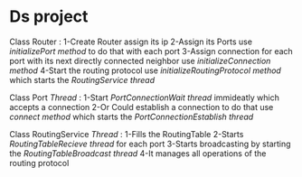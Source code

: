 # Ds project

Class Router :
             1-Create Router assign its ip
             2-Assign its Ports use *initializePort method* to do that with each port
             3-Assign connection for each port with its next directly connected neighbor use *initializeConnection method* 
             4-Start the routing protocol use *initializeRoutingProtocol method* which starts the *RoutingService thread*
             
Class Port *Thread* : 
                    1-Start *PortConnectionWait thread* immideatly which accepts a connection 
                    2-Or Could establish a connection to do that use *connect method*  which starts the *PortConnectionEstablish thread*
           

Class RoutingService *Thread* : 
                              1-Fills the RoutingTable 
                              2-Starts *RoutingTableRecieve thread* for each port
                              3-Starts broadcasting by starting the *RoutingTableBroadcast thread*
                              4-It manages all operations of the routing protocol
                              
